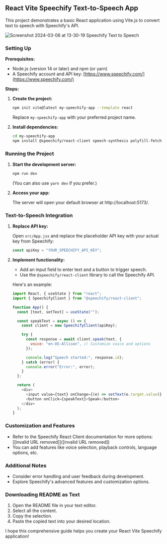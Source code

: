 ## React Vite Speechify Text-to-Speech App

This project demonstrates a basic React application using Vite.js to convert text to speech with Speechify's API.

![Screenshot 2024-03-08 at 13-30-19 Speechify Text to Speech](https://github.com/ElvinEga/speechify/assets/12608507/651c4ca7-defc-489e-9d69-eefefbb42448)

### Setting Up

**Prerequisites:**

- Node.js (version 14 or later) and npm (or yarn)
- A Speechify account and API key: [https://www.speechify.com/](https://www.speechify.com/)

**Steps:**

1. **Create the project:**

   ```bash
   npm init vite@latest my-speechify-app --template react
   ```

   Replace `my-speechify-app` with your preferred project name.

2. **Install dependencies:**

   ```bash
   cd my-speechify-app
   npm install @speechify/react-client speech-synthesis polyfill-fetch
   ```

### Running the Project

1. **Start the development server:**

   ```bash
   npm run dev
   ```

   (You can also use `yarn dev` if you prefer.)

2. **Access your app:**

   The server will open your default browser at http://localhost:5173/.

### Text-to-Speech Integration

1. **Replace API key:**

   Open `src/App.jsx` and replace the placeholder API key with your actual key from Speechify:

   ```javascript
   const apiKey = "YOUR_SPEECHIFY_API_KEY";
   ```

2. **Implement functionality:**

   - Add an input field to enter text and a button to trigger speech.
   - Use the `@speechify/react-client` library to call the Speechify API.

   Here's an example:

   ```javascript
   import React, { useState } from "react";
   import { SpeechifyClient } from "@speechify/react-client";

   function App() {
     const [text, setText] = useState("");

     const speakText = async () => {
       const client = new SpeechifyClient(apiKey);

       try {
         const response = await client.speak(text, {
           voice: "en-US-Allison", // Customize voice and options
         });

         console.log("Speech started:", response.id);
       } catch (error) {
         console.error("Error:", error);
       }
     };

     return (
       <div>
         <input value={text} onChange={(e) => setText(e.target.value)} />
         <button onClick={speakText}>Speak</button>
       </div>
     );
   }
   ```

### Customization and Features

- Refer to the Speechify React Client documentation for more options: [[invalid URL removed]]([invalid URL removed])
- You can add features like voice selection, playback controls, language options, etc.

### Additional Notes

- Consider error handling and user feedback during development.
- Explore Speechify's advanced features and customization options.

### Downloading README as Text

1. Open the README file in your text editor.
2. Select all the content.
3. Copy the selection.
4. Paste the copied text into your desired location.

I hope this comprehensive guide helps you create your React Vite Speechify application!

